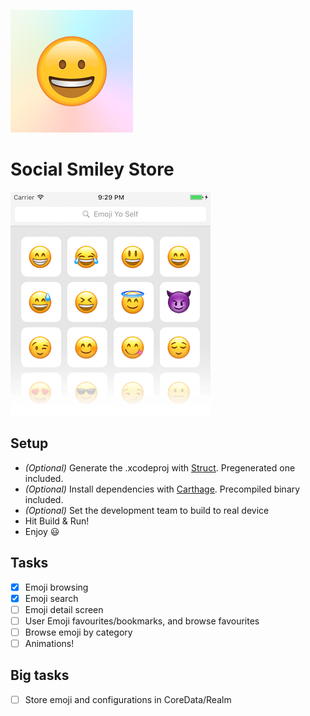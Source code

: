 ![](src/res/Assets.xcassets/AppIcon.appiconset/Icon-196.png)

# Social Smiley Store

![](docs/screenshots/haveabrowse.png)

## Setup

- *(Optional)* Generate the .xcodeproj with [Struct](https://github.com/workshop/struct). Pregenerated one included. 
- *(Optional)* Install dependencies with [Carthage](https://github.com/Carthage/Carthage). Precompiled binary included.
- *(Optional)* Set the development team to build to real device
- Hit Build & Run!
- Enjoy 😃

## Tasks
- [x] Emoji browsing
- [x] Emoji search
- [ ] Emoji detail screen
- [ ] User Emoji favourites/bookmarks, and browse favourites
- [ ] Browse emoji by category 
- [ ] Animations! 

## Big tasks
- [ ] Store emoji and configurations in CoreData/Realm